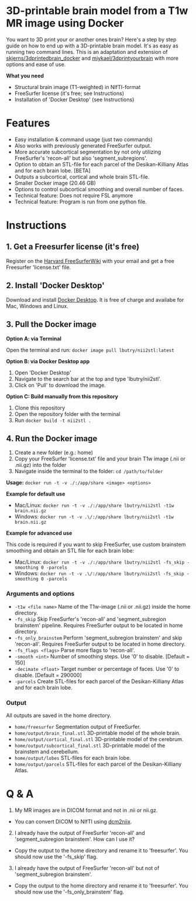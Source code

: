 # 3D-printable brain model from a T1w MR image using Docker

You want to 3D print your or another ones brain? Here's a step by step guide on how to end up with a 3D-printable brain model. It's as easy as running two command lines. This is an adaptation and extension of [skjerns/3dprintedbrain_docker](https://github.com/skjerns/3dprintedbrain_docker) and [miykael/3dprintyourbrain](https://github.com/miykael/3dprintyourbrain) with more options and ease of use.

**What you need**
- Structural brain image (T1-weighted) in NIfTI-format
- FreeSurfer license (it's free; see Instructions)
- Installation of 'Docker Desktop' (see Instructions)

# Features
- Easy installation & command usage (just two commands)
- Also works with previously generated FreeSurfer output.
- More accurate subcortical segmentation by not only utilizing FreeSurfer's 'recon-all' but also 'segment_subregions'.
- Option to obtain an STL-file for each parcel of the Desikan-Killiany Atlas and for each brain lobe. [BETA]
- Outputs a subcortical, cortical and whole brain STL-file.
- Smaller Docker image (20.46 GB)
- Options to control subcortical smoothing and overall number of faces.
- Technical feature: Does not require FSL anymore
- Technical feature: Program is run from one python file.

# Instructions

## 1. Get a Freesurfer license (it's free)

Register on the [Harvard FreeSurferWiki](https://surfer.nmr.mgh.harvard.edu/fswiki/License) with your email and get a free Freesurfer 'license.txt' file.

## 2. Install 'Docker Desktop'

Download and install [Docker Desktop](https://www.docker.com/products/docker-desktop/). It is free of charge and availabe for Mac, Windows and Linux.

## 3. Pull the Docker image

**Option A: via Terminal**

Open the terminal and run: `docker image pull lbutry/nii2stl:latest`

**Option B: via Docker Desktop app**
1) Open 'Docker Desktop'
2) Navigate to the search bar at the top and type 'lbutry/nii2stl'.
3) Click on 'Pull' to download the image.

**Option C: Build manually from this repository**
1) Clone this repository
2) Open the repository folder with the terminal
3) Run `docker build -t nii2stl .`

## 4. Run the Docker image

1) Create a new folder (e.g.: home)
2) Copy your FreeSurfer 'license.txt' file and your brain T1w image (.nii or .nii.gz) into the folder
3) Navigate inside the terminal to the folder: `cd /path/to/folder`

**Usage:** `docker run -t -v ./:/app/share <image> <options>`

**Example for default use**
- Mac/Linux: `docker run -t -v ./:/app/share lbutry/nii2stl -t1w brain.nii.gz`
- Windows: `docker run -t -v .\/:/app/share lbutry/nii2stl -t1w brain.nii.gz`

**Example for advanced use**

This code is required if you want to skip FreeSurfer, use custom brainstem smoothing and obtain an STL file for each brain lobe:
- Mac/Linux: `docker run -t -v ./:/app/share lbutry/nii2stl -fs_skip -smoothing 0 -parcels`
- Windows: `docker run -t -v .\/:/app/share lbutry/nii2stl -fs_skip -smoothing 0 -parcels`

### Arguments and options

- `-t1w <file name>` Name of the T1w-image (.nii or .nii.gz) inside the home directory.
- `-fs_skip` Skip FreeSurfer's 'recon-all' and 'segment_subregion brainstem' pipeline. Requires FreeSurfer output to be located in home directory.
- `-fs_only_brainstem` Perform 'segment_subregion brainstem' and skip 'recon-all'. Requires FreeSurfer output to be located in home directory.
- `-fs_flags <flags>` Parse more flags to 'recon-all'.
- `-smooth <int>` Number of smoothing steps. Use '0' to disable. [Default = 150]
- `-decimate <float>` Target number or percentage of faces. Use '0' to disable. [Default = 290000]
- `-parcels` Create STL-files for each parcel of the Desikan-Killiany Atlas and for each brain lobe.

### Output

All outputs are saved in the home directory.

- `home/freesurfer` Segmentation output of FreeSurfer.
- `home/output/brain_final.stl` 3D-printable model of the whole brain.
- `home/output/cortical_final.stl` 3D-printable model of the cerebrum.
- `home/output/subcortical_final.stl` 3D-printable model of the brainstem and cerebellum.
- `home/output/lobes` STL-files for each brain lobe.
- `home/output/parcels` STL-files for each parcel of the Desikan-Killiany Atlas.

# Q & A

1) My MR images are in DICOM format and not in .nii or nii.gz.
- You can convert DICOM to NIfTI using [dcm2niix](https://github.com/rordenlab/dcm2niix).

2) I already have the output of FreeSurfer 'recon-all' and 'segment_subregion brainstem'. How can I use it?
- Copy the output to the home directory and rename it to 'freesurfer'. You should now use the '-fs_skip' flag.

3) I already have the output of FreeSurfer 'recon-all' but not of 'segment_subregion brainstem'. 
- Copy the output to the home directory and rename it to 'freesurfer'. You should now use the '-fs_only_brainstem' flag.
